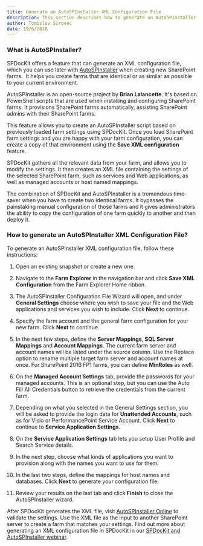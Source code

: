 ```yaml
---
title: Generate an AutoSPInstaller XML Configuration File
description: This section describes how to generate an AutoSPInstaller XML configuration file.
author: Tomislav Sirovec
date: 19/6/2018
---
```

### What is AutoSPInstaller?

SPDocKit offers a feature that can generate an XML configuration file, which you can use later with [AutoSPInstaller](https://autospinstaller.com/) when creating new SharePoint farms.  It helps you create farms that are identical or as similar as possible to your current environment.

AutoSPInstaller is an open-source project by __Brian Lalancette__. It's based on PowerShell scripts that are used when installing and configuring SharePoint farms. It provisions SharePoint farms automatically, assisting SharePoint admins with their SharePoint farms.

This feature allows you to create an AutoSPInstaller script based on previously loaded farm settings using SPDocKit. Once you load SharePoint farm settings and you are happy with your farm configuration, you can create a copy of that environment using the __Save XML configuration__ feature.

SPDocKit gathers all the relevant data from your farm, and allows you to modify the settings. It then creates an XML file containing the settings of the selected SharePoint farm, such as services and Web applications, as well as managed accounts or host named mappings.

The combination of SPDocKit and AutoSPInstaller is a tremendous time-saver when you have to create two identical farms. It bypasses the painstaking manual configuration of those farms and it gives administrators the ability to copy the configuration of one farm quickly to another and then deploy it.

### How to generate an AutoSPInstaller XML Configuration File?

To generate an AutoSPInstaller XML configuration file, follow these instructions:

1. Open an existing snapshot or create a new one.

1. Navigate to the __Farm Explorer__ in the navigation bar and click __Save XML Configuration__ from the Farm Explorer Home ribbon.

1. The AutoSPInstaller Configuration File Wizard will open, and under __General Settings__ choose where you wish to save your file and the Web applications and services you wish to include. Click __Next__ to continue.

1. Specify the farm account and the general farm configuration for your new farm. Click __Next__ to continue.

1. In the next few steps, define the __Server Mappings__, __SQL Server Mappings__ and __Account Mappings__. The current farm server and account names will be listed under the source column. Use the Replace option to rename multiple target farm server and account names at once. For SharePoint 2016 FP1 farms, you can define __MinRoles__ as well. 

1. On the __Managed Account Settings__ tab, provide the passwords for your managed accounts. This is an optional step, but you can use the Auto Fill All Credentials button to retrieve the credentials from the current farm.

1. Depending on what you selected in the General Settings section, you will be asked to provide the login data for __Unattended Accounts__, such as for Visio or PerformancePoint Service Account. Click __Next__ to continue to __Service Application Settings__.

1. On the __Service Application Settings__ tab lets you setup User Profile and Search Service details.

1. In the next step, choose what kinds of applications you want to provision along with the names you want to use for them.

1. In the last two steps, define the mappings for host names and databases. Click __Next__ to generate your configuration file.

1. Review your results on the last tab and click __Finish__ to close the AutoSPInstaller wizard.

After SPDocKit generates the XML file, visit [AutoSPInstaller Online](https://autospinstaller.com/) to validate the settings. Use the XML file as the input to another SharePoint server to create a farm that matches your settings. Find out more about generating an XML configuration file in SPDocKit in our [SPDocKit and AutoSPInstaller webinar](http://www.spdockit.com/blog/video-create-a-copy-of-your-sharepoint-farm-with-spdockit-and-autospinstaller/).